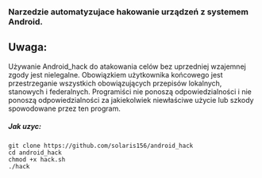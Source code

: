 
### Narzedzie automatyzujace hakowanie urządzeń z systemem Android.



## Uwaga:
Używanie Android_hack do atakowania celów bez uprzedniej wzajemnej zgody jest nielegalne. Obowiązkiem użytkownika końcowego jest przestrzeganie wszystkich obowiązujących przepisów lokalnych, stanowych i federalnych. Programiści nie ponoszą odpowiedzialności i nie ponoszą odpowiedzialności za jakiekolwiek niewłaściwe użycie lub szkody spowodowane przez ten program.
##### Jak uzyc:
```
git clone https://github.com/solaris156/android_hack
cd android_hack
chmod +x hack.sh
./hack
```
